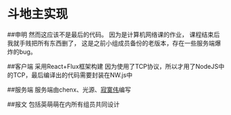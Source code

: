 # 斗地主实现

##申明
然而这应该不是最后的代码。
因为是计算机网络课的作业，
课程结束后我就手贱把所有东西删了，
这是之前小组成员备份的老版本，存在一些服务端爆炸的bug。

##客户端
采用React+Flux框架构建
因为使用了TCP协议，所以才用了NodeJS中的TCP，最后编译出的代码需要封装在NW.js中

##服务端
服务端由chenx、光源、[寂寞伟](https://github.com/SunForJL/)编写

##报文
包括英萌萌在内所有组员共同设计